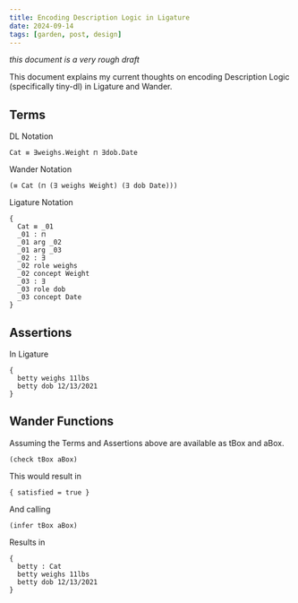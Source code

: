 ```yaml
---
title: Encoding Description Logic in Ligature
date: 2024-09-14
tags: [garden, post, design]
---
```


*this document is a very rough draft*

This document explains my current thoughts on encoding Description Logic (specifically tiny-dl) in Ligature and Wander.

## Terms

DL Notation

```
Cat ≡ ∃weighs.Weight ⊓ ∃dob.Date
```

Wander Notation

```
(≡ Cat (⊓ (∃ weighs Weight) (∃ dob Date)))
```

Ligature Notation

```
{
  Cat ≡ _01
  _01 : ⊓
  _01 arg _02
  _01 arg _03
  _02 : ∃
  _02 role weighs
  _02 concept Weight
  _03 : ∃
  _03 role dob
  _03 concept Date
}
```

## Assertions

In Ligature

```
{
  betty weighs 11lbs
  betty dob 12/13/2021
}
```

## Wander Functions

Assuming the Terms and Assertions above are available as tBox and aBox.

```
(check tBox aBox)
```

This would result in 

```
{ satisfied = true }
```

And calling

```
(infer tBox aBox)
```

Results in

```
{
  betty : Cat
  betty weighs 11lbs
  betty dob 12/13/2021
}
```
